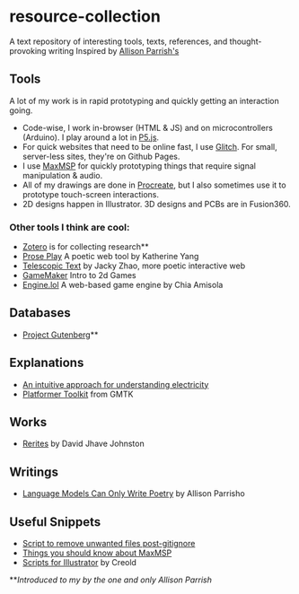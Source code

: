 # resource-collection
A text repository of interesting tools, texts, references, and thought-provoking writing
Inspired by [Allison Parrish's](https://github.com/aparrish/text-resources)


## Tools 

A lot of my work is in rapid prototyping and quickly getting an interaction going. 
- Code-wise, I work in-browser (HTML & JS) and on microcontrollers (Arduino). I play around a lot in [P5.js](http://p5js.org).
- For quick websites that need to be online fast, I use [Glitch](glitch.com). For small, server-less sites, they're on Github Pages. 
- I use [MaxMSP](https://cycling74.com) for quickly prototyping things that require signal manipulation & audio.
- All of my drawings are done in [Procreate](https://procreate.com), but I also sometimes use it to prototype touch-screen interactions.
- 2D designs happen in Illustrator. 3D designs and PCBs are in Fusion360.

### Other tools I think are cool:
- [Zotero](https://www.zotero.org) is for collecting research**
- [Prose Play](https://www.proseplay.net) A poetic web tool by Katherine Yang
- [Telescopic Text](https://github.com/jackyzha0/telescopic-text) by Jacky Zhao, more poetic interactive web
- [GameMaker](https://gamemaker.io/en) Intro to 2d Games
- [Engine.lol](https://engine.lol/alpha/) A web-based game engine by Chia Amisola

## Databases 
- [Project Gutenberg](https://www.gutenberg.org)**

## Explanations 
- [An intuitive approach for understanding electricity](https://www.youtube.com/watch?v=X_crwFuPht4)
- [Platformer Toolkit](https://gmtk.itch.io/platformer-toolkit) from GMTK

## Works 
- [Rerites](https://glia.ca/rerites/) by David Jhave Johnston

## Writings 
- [Language Models Can Only Write Poetry](https://posts.decontextualize.com/language-models-poetry/) by Allison Parrisho

## Useful Snippets 
- [Script to remove unwanted files post-gitignore](https://gist.github.com/jeffjohnson9046/80bc182db7ae2f4a6150)
- [Things you should know about MaxMSP](https://steinkamp.us/posts/2022-04-14-max-tips)
- [Scripts for Illustrator](https://github.com/creold/illustrator-scripts/?tab=readme-ov-file) by Creold



***Introduced to my by the one and only Allison Parrish*
